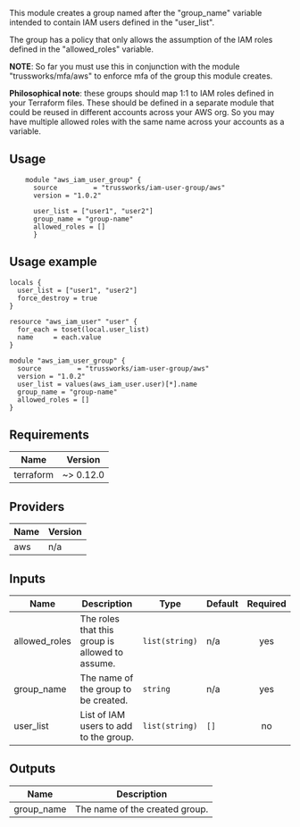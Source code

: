 This module creates a group named after the "group_name" variable intended to contain IAM users defined in the "user_list".

The group has a policy that only allows the assumption of the IAM roles defined in the "allowed_roles" variable.

__NOTE__: So far you must use this in conjunction with the module "trussworks/mfa/aws" to enforce mfa of the group this module creates.

__Philosophical note__: these groups should map 1:1 to IAM roles defined in your Terraform files. These should be defined in a separate module that could be reused in different accounts across your AWS org. So you may have multiple allowed roles with the same name across your accounts as a variable.

## Usage

```hcl
    module "aws_iam_user_group" {
      source         = "trussworks/iam-user-group/aws"
      version = "1.0.2"

      user_list = ["user1", "user2"]
      group_name = "group-name"
      allowed_roles = []
      }
```

## Usage example

```hcl
locals {
  user_list = ["user1", "user2"]
  force_destroy = true
}

resource "aws_iam_user" "user" {
  for_each = toset(local.user_list)
  name     = each.value
}

module "aws_iam_user_group" {
  source         = "trussworks/iam-user-group/aws"
  version = "1.0.2"
  user_list = values(aws_iam_user.user)[*].name
  group_name = "group-name"
  allowed_roles = []
}
```

<!-- BEGINNING OF PRE-COMMIT-TERRAFORM DOCS HOOK -->
## Requirements

| Name | Version |
|------|---------|
| terraform | ~> 0.12.0 |

## Providers

| Name | Version |
|------|---------|
| aws | n/a |

## Inputs

| Name | Description | Type | Default | Required |
|------|-------------|------|---------|:--------:|
| allowed\_roles | The roles that this group is allowed to assume. | `list(string)` | n/a | yes |
| group\_name | The name of the group to be created. | `string` | n/a | yes |
| user\_list | List of IAM users to add to the group. | `list(string)` | `[]` | no |

## Outputs

| Name | Description |
|------|-------------|
| group\_name | The name of the created group. |

<!-- END OF PRE-COMMIT-TERRAFORM DOCS HOOK -->

